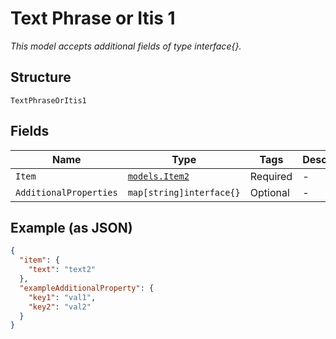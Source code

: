 
# Text Phrase or Itis 1

*This model accepts additional fields of type interface{}.*

## Structure

`TextPhraseOrItis1`

## Fields

| Name | Type | Tags | Description |
|  --- | --- | --- | --- |
| `Item` | [`models.Item2`](../../doc/models/item-2.md) | Required | - |
| `AdditionalProperties` | `map[string]interface{}` | Optional | - |

## Example (as JSON)

```json
{
  "item": {
    "text": "text2"
  },
  "exampleAdditionalProperty": {
    "key1": "val1",
    "key2": "val2"
  }
}
```

